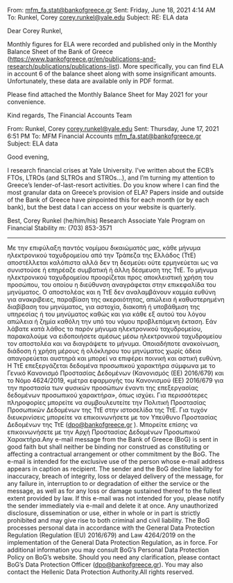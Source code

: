 From: mfm_fa.stat@bankofgreece.gr
Sent: Friday, June 18, 2021 4:14 AM
To: Runkel, Corey <corey.runkel@yale.edu>
Subject: RE: ELA data

Dear Corey Runkel,

Monthly figures for ELA were recorded and published only in the Monthly Balance Sheet of the Bank of Greece (https://www.bankofgreece.gr/en/publications-and-research/publications/publications-list). More specifically, you can find ELA in account 6 of the balance sheet along with some insignificant amounts. Unfortunately, these data are available only in PDF format.

Please find attached the Monthly Balance Sheet for May 2021 for your convenience.

Kind regards,
The Financial Accounts Team

From: Runkel, Corey <corey.runkel@yale.edu>
Sent: Thursday, June 17, 2021 6:51 PM
To: MFM Financial Accounts <mfm_fa.stat@bankofgreece.gr>
Subject: ELA data

Good evening,

I research financial crises at Yale University. I’ve written about the ECB’s FTOs, LTROs (and SLTROs and STROs…), and I’m turning my attention to Greece’s lender-of-last-resort activities. Do you know where I can find the most granular data on Greece’s provision of ELA? Papers inside and outside of the Bank of Greece have pinpointed this for each month (or by each bank), but the best data I can access on your website is quarterly.




Best,
Corey Runkel (he/him/his)
Research Associate
Yale Program on Financial Stability
m: (703) 853-3571


________________________________________
Με την επιφύλαξη παντός νομίμου δικαιώματός μας, κάθε μήνυμα ηλεκτρονικού ταχυδρομείου από την Τράπεζα της Ελλάδος (ΤτΕ) αποστέλλεται καλόπιστα αλλά δεν τη δεσμεύει ούτε ερμηνεύεται ως να συνιστούσε ή επηρέαζε συμβατική ή άλλη δέσμευση της ΤτΕ. Το μήνυμα ηλεκτρονικού ταχυδρομείου προορίζεται προς αποκλειστική χρήση του προσώπου, του οποίου η διεύθυνση αναγράφεται στην επικεφαλίδα του μηνύματος. Ο αποστολέας και η ΤτΕ δεν αναλαμβάνουν καμμία ευθύνη για ανακριβειες, παραβίαση της ακεραιότητας, απώλεια ή καθυστερημένη διαβίβαση του μηνύματος, για αστοχία, διακοπή ή υποβάθμιση της υπηρεσίας ή του μηνύματος καθώς και για κάθε εξ αυτού του λόγου απώλεια ή ζημία καθόλη την υπό του νόμου προβλεπόμενη έκταση. Εάν λάβατε κατά λάθος το παρόν μήνυμα ηλεκτρονικού ταχυδρομείου, παρακαλούμε να ειδοποιήσετε αμέσως μέσω ηλεκτρονικού ταχυδρομείου τον αποστολέα και να διαγράψετε το μήνυμα. Οποιαδήποτε ανακοίνωση, διάδοση ή χρήση μέρους ή ολόκληρου του μηνύματος χωρίς άδεια απαγορεύεται αυστηρά και μπορεί να επιφέρει ποινική και αστική ευθύνη. Η ΤτΕ επεξεργάζεται δεδομένα προσωπικού χαρακτήρα σύμφωνα με το Γενικό Κανονισμό Προστασίας Δεδομένων (Κανονισμός (ΕΕ) 2016/679) και το Νόμο 4624/2019, «μέτρα εφαρμογής του Κανονισμού (ΕΕ) 2016/679 για την προστασία των φυσικών προσώπων έναντι της επεξεργασίας δεδομένων προσωπικού χαρακτήρα», όπως ισχύει. Για περισσότερες πληροφορίες μπορείτε να συμβουλευτείτε την Πολιτική Προστασίας Προσωπικών Δεδομένων της ΤτΕ στην ιστοσελίδα της ΤτΕ. Για τυχόν διευκρινίσεις μπορείτε να επικοινωνήσετε με τον Υπεύθυνο Προστασίας Δεδομένων της ΤτΕ (dpo@bankofgreece.gr ). Μπορείτε επίσης να επικοινωνήσετε με την Αρχή Προστασίας Δεδομένων Προσωπικού Χαρακτήρα.Any e-mail message from the Bank of Greece (BoG) is sent in good faith but shall neither be binding nor construed as constituting or affecting a contractual arrangement or other commitment by the BoG. The e-mail is intended for the exclusive use of the person whose e-mail address appears in caption as recipient. The sender and the BoG decline liability for inaccuracy, breach of integrity, loss or delayed delivery of the message, for any failure in, interruption to or degradation of either the service or the message, as well as for any loss or damage sustained thereof to the fullest extent provided by law. If this e-mail was not intended for you, please notify the sender immediately via e-mail and delete it at once. Any unauthorized disclosure, dissemination or use, either in whole or in part is strictly prohibited and may give rise to both criminal and civil liability. The BoG processes personal data in accordance with the General Data Protection Regulation (Regulation (EU) 2016/679) and Law 4264/2019 on the implementation of the General Data Protection Regulation, as in force. For additional information you may consult BoG’s Personal Data Protection Policy on BoG’s website. Should you need any clarification, please contact BoG’s Data Protection Officer (dpo@bankofgreece.gr). You may also contact the Hellenic Data Protection Authority.All rights reserved.
